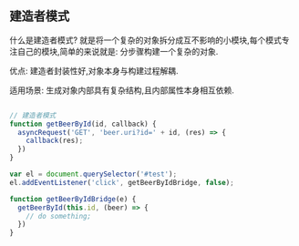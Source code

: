## 建造者模式

什么是建造者模式? 就是将一个复杂的对象拆分成互不影响的小模块,每个模式专注自己的模块,简单的来说就是: 分步骤构建一个复杂的对象.

优点: 建造者封装性好,对象本身与构建过程解耦.

适用场景: 生成对象内部具有复杂结构,且内部属性本身相互依赖.

```javascript

// 建造者模式
function getBeerById(id, callback) {
  asyncRequest('GET', 'beer.uri?id=' + id, (res) => {
    callback(res);
  })
}

var el = document.querySelector('#test');
el.addEventListener('click', getBeerByIdBridge, false);

function getBeerByIdBridge(e) {
  getBeerById(this.id, (beer) => {
    // do something;
  })
}

```